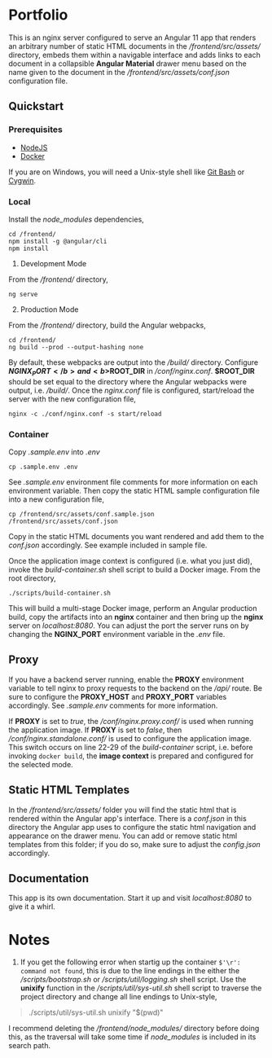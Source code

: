 # Portfolio

This is an nginx server configured to serve an Angular 11 app that renders an arbitrary number of static HTML documents in the <i>/frontend/src/assets/</i> directory, embeds them within a navigable interface and adds links to each document in a collapsible <b>Angular Material</b> drawer menu based on the name given to the document in the <i>/frontend/src/assets/conf.json</i> configuration file. 

## Quickstart

### Prerequisites

- [NodeJS](https://nodejs.org/en/download/)
- [Docker](https://docs.docker.com/get-docker/)

If you are on Windows, you will need a Unix-style shell like [Git Bash](https://git-scm.com/download/win) or [Cygwin](https://www.cygwin.com/).

### Local

Install the <i>node_modules</i> dependencies,

`cd /frontend/`<br>
`npm install -g @angular/cli`<br>
`npm install`

1. Development Mode

From the <i>/frontend/</i> directory,

`ng serve`

2. Production Mode

From the <i>/frontend/</i> directory, build the Angular webpacks,

`cd /frontend/`<br>
`ng build --prod --output-hashing none`<br>

By default, these webpacks are output into the <i>/build/</i> directory. Configure <b>$NGINX_PORT</b> and <b>$ROOT_DIR</b> in <i>/conf/nginx.conf</i>. <b>$ROOT_DIR</b> should be set equal to the directory where the Angular webpacks were output, i.e. <i>/build/</i>. Once the <i>nginx.conf</i> file  is configured, start/reload the server with the new configuration file,

`nginx -c ./conf/nginx.conf -s start/reload`<br>

### Container

Copy <i>.sample.env</i> into <i>.env</i>

`cp .sample.env .env`

See <i>.sample.env</i> environment file comments for more information on each environment variable. Then copy the static HTML sample configuration file into a new configuration file,

`cp /frontend/src/assets/conf.sample.json /frontend/src/assets/conf.json`

Copy in the static HTML documents you want rendered and add them to the <i>conf.json</i> accordingly. See example included in sample file. 

Once the application image context is configured (i.e. what you just did), invoke the <i>build-container.sh</i> shell script to build a Docker image. From the root directory,

`./scripts/build-container.sh`

This will build a multi-stage Docker image, perform an Angular production build, copy the artifacts into an <b>nginx</b> container and then bring up the <b>nginx</b> server on <i>localhost:8080</i>. You can adjust the port the server runs on by changing the <b>NGINX_PORT</b> environment variable in the <i>.env</i> file.

## Proxy 

If you have a backend server running, enable the <b>PROXY</b> environment variable to tell nginx to proxy requests to the backend on the <i>/api/</i> route. Be sure to configure the <b>PROXY_HOST</b> and <b>PROXY_PORT</b> variables accordingly. See <i>.sample.env</i> comments for more information.

If <b>PROXY</b> is set to <i>true</i>, the <i>/conf/nginx.proxy.conf/</i> is used when running the application image. If <b>PROXY</b> is set to <i>false</i>, then <i>/conf/nginx.standalone.conf/</i> is used to configure the application image. This switch occurs on line 22-29 of the <i>build-container</i> script, i.e. before invoking `docker build`, the <b>image context</b> is prepared and configured for the selected mode.

## Static HTML Templates

In the <i>/frontend/src/assets/</i> folder you will find the static html that is rendered within the Angular app's interface. There is a <i>conf.json</i> in this directory the Angular app uses to configure the static html navigation and appearance on the drawer menu. You can add or remove static html templates from this folder; if you do so, make sure to adjust the <i>config.json</i> accordingly. 


## Documentation

This app is its own documentation. Start it up and visit <i>localhost:8080</i> to give it a whirl.

# Notes

1. If you get the following error when startig up the container `$'\r': command not found`, this is due to the line endings in the either the <i>/scripts/bootstrap.sh</i> or <i>/scripts/util/logging.sh</i> shell script. Use the <b>unixify</b> function in the <i>/scripts/util/sys-util.sh</i> shell script to traverse the project directory and change all line endings to Unix-style, 

> ./scripts/util/sys-util.sh unixify "$(pwd)"

I recommend deleting the <i>/frontend/node_modules/</i> directory before doing this, as the traversal will take some time if <i>node_modules</i> is included in its search path.